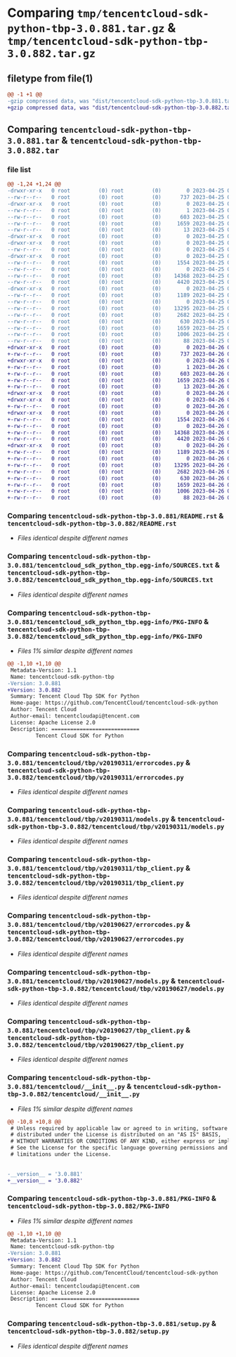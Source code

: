 # Comparing `tmp/tencentcloud-sdk-python-tbp-3.0.881.tar.gz` & `tmp/tencentcloud-sdk-python-tbp-3.0.882.tar.gz`

## filetype from file(1)

```diff
@@ -1 +1 @@
-gzip compressed data, was "dist/tencentcloud-sdk-python-tbp-3.0.881.tar", last modified: Tue Apr 25 00:52:49 2023, max compression
+gzip compressed data, was "dist/tencentcloud-sdk-python-tbp-3.0.882.tar", last modified: Wed Apr 26 03:46:50 2023, max compression
```

## Comparing `tencentcloud-sdk-python-tbp-3.0.881.tar` & `tencentcloud-sdk-python-tbp-3.0.882.tar`

### file list

```diff
@@ -1,24 +1,24 @@
-drwxr-xr-x   0 root         (0) root         (0)        0 2023-04-25 00:52:49.000000 tencentcloud-sdk-python-tbp-3.0.881/
--rw-r--r--   0 root         (0) root         (0)      737 2023-04-25 00:52:49.000000 tencentcloud-sdk-python-tbp-3.0.881/README.rst
-drwxr-xr-x   0 root         (0) root         (0)        0 2023-04-25 00:52:49.000000 tencentcloud-sdk-python-tbp-3.0.881/tencentcloud_sdk_python_tbp.egg-info/
--rw-r--r--   0 root         (0) root         (0)        1 2023-04-25 00:52:49.000000 tencentcloud-sdk-python-tbp-3.0.881/tencentcloud_sdk_python_tbp.egg-info/dependency_links.txt
--rw-r--r--   0 root         (0) root         (0)      603 2023-04-25 00:52:49.000000 tencentcloud-sdk-python-tbp-3.0.881/tencentcloud_sdk_python_tbp.egg-info/SOURCES.txt
--rw-r--r--   0 root         (0) root         (0)     1659 2023-04-25 00:52:49.000000 tencentcloud-sdk-python-tbp-3.0.881/tencentcloud_sdk_python_tbp.egg-info/PKG-INFO
--rw-r--r--   0 root         (0) root         (0)       13 2023-04-25 00:52:49.000000 tencentcloud-sdk-python-tbp-3.0.881/tencentcloud_sdk_python_tbp.egg-info/top_level.txt
-drwxr-xr-x   0 root         (0) root         (0)        0 2023-04-25 00:52:49.000000 tencentcloud-sdk-python-tbp-3.0.881/tencentcloud/
-drwxr-xr-x   0 root         (0) root         (0)        0 2023-04-25 00:52:49.000000 tencentcloud-sdk-python-tbp-3.0.881/tencentcloud/tbp/
--rw-r--r--   0 root         (0) root         (0)        0 2023-04-25 00:52:49.000000 tencentcloud-sdk-python-tbp-3.0.881/tencentcloud/tbp/__init__.py
-drwxr-xr-x   0 root         (0) root         (0)        0 2023-04-25 00:52:49.000000 tencentcloud-sdk-python-tbp-3.0.881/tencentcloud/tbp/v20190311/
--rw-r--r--   0 root         (0) root         (0)     1554 2023-04-25 00:52:49.000000 tencentcloud-sdk-python-tbp-3.0.881/tencentcloud/tbp/v20190311/errorcodes.py
--rw-r--r--   0 root         (0) root         (0)        0 2023-04-25 00:52:49.000000 tencentcloud-sdk-python-tbp-3.0.881/tencentcloud/tbp/v20190311/__init__.py
--rw-r--r--   0 root         (0) root         (0)    14368 2023-04-25 00:52:49.000000 tencentcloud-sdk-python-tbp-3.0.881/tencentcloud/tbp/v20190311/models.py
--rw-r--r--   0 root         (0) root         (0)     4420 2023-04-25 00:52:49.000000 tencentcloud-sdk-python-tbp-3.0.881/tencentcloud/tbp/v20190311/tbp_client.py
-drwxr-xr-x   0 root         (0) root         (0)        0 2023-04-25 00:52:49.000000 tencentcloud-sdk-python-tbp-3.0.881/tencentcloud/tbp/v20190627/
--rw-r--r--   0 root         (0) root         (0)     1189 2023-04-25 00:52:49.000000 tencentcloud-sdk-python-tbp-3.0.881/tencentcloud/tbp/v20190627/errorcodes.py
--rw-r--r--   0 root         (0) root         (0)        0 2023-04-25 00:52:49.000000 tencentcloud-sdk-python-tbp-3.0.881/tencentcloud/tbp/v20190627/__init__.py
--rw-r--r--   0 root         (0) root         (0)    13295 2023-04-25 00:52:49.000000 tencentcloud-sdk-python-tbp-3.0.881/tencentcloud/tbp/v20190627/models.py
--rw-r--r--   0 root         (0) root         (0)     2682 2023-04-25 00:52:49.000000 tencentcloud-sdk-python-tbp-3.0.881/tencentcloud/tbp/v20190627/tbp_client.py
--rw-r--r--   0 root         (0) root         (0)      630 2023-04-25 00:52:49.000000 tencentcloud-sdk-python-tbp-3.0.881/tencentcloud/__init__.py
--rw-r--r--   0 root         (0) root         (0)     1659 2023-04-25 00:52:49.000000 tencentcloud-sdk-python-tbp-3.0.881/PKG-INFO
--rw-r--r--   0 root         (0) root         (0)     1006 2023-04-25 00:52:49.000000 tencentcloud-sdk-python-tbp-3.0.881/setup.py
--rw-r--r--   0 root         (0) root         (0)       88 2023-04-25 00:52:49.000000 tencentcloud-sdk-python-tbp-3.0.881/setup.cfg
+drwxr-xr-x   0 root         (0) root         (0)        0 2023-04-26 03:46:50.000000 tencentcloud-sdk-python-tbp-3.0.882/
+-rw-r--r--   0 root         (0) root         (0)      737 2023-04-26 03:46:50.000000 tencentcloud-sdk-python-tbp-3.0.882/README.rst
+drwxr-xr-x   0 root         (0) root         (0)        0 2023-04-26 03:46:50.000000 tencentcloud-sdk-python-tbp-3.0.882/tencentcloud_sdk_python_tbp.egg-info/
+-rw-r--r--   0 root         (0) root         (0)        1 2023-04-26 03:46:50.000000 tencentcloud-sdk-python-tbp-3.0.882/tencentcloud_sdk_python_tbp.egg-info/dependency_links.txt
+-rw-r--r--   0 root         (0) root         (0)      603 2023-04-26 03:46:50.000000 tencentcloud-sdk-python-tbp-3.0.882/tencentcloud_sdk_python_tbp.egg-info/SOURCES.txt
+-rw-r--r--   0 root         (0) root         (0)     1659 2023-04-26 03:46:50.000000 tencentcloud-sdk-python-tbp-3.0.882/tencentcloud_sdk_python_tbp.egg-info/PKG-INFO
+-rw-r--r--   0 root         (0) root         (0)       13 2023-04-26 03:46:50.000000 tencentcloud-sdk-python-tbp-3.0.882/tencentcloud_sdk_python_tbp.egg-info/top_level.txt
+drwxr-xr-x   0 root         (0) root         (0)        0 2023-04-26 03:46:50.000000 tencentcloud-sdk-python-tbp-3.0.882/tencentcloud/
+drwxr-xr-x   0 root         (0) root         (0)        0 2023-04-26 03:46:50.000000 tencentcloud-sdk-python-tbp-3.0.882/tencentcloud/tbp/
+-rw-r--r--   0 root         (0) root         (0)        0 2023-04-26 03:46:50.000000 tencentcloud-sdk-python-tbp-3.0.882/tencentcloud/tbp/__init__.py
+drwxr-xr-x   0 root         (0) root         (0)        0 2023-04-26 03:46:50.000000 tencentcloud-sdk-python-tbp-3.0.882/tencentcloud/tbp/v20190311/
+-rw-r--r--   0 root         (0) root         (0)     1554 2023-04-26 03:46:50.000000 tencentcloud-sdk-python-tbp-3.0.882/tencentcloud/tbp/v20190311/errorcodes.py
+-rw-r--r--   0 root         (0) root         (0)        0 2023-04-26 03:46:50.000000 tencentcloud-sdk-python-tbp-3.0.882/tencentcloud/tbp/v20190311/__init__.py
+-rw-r--r--   0 root         (0) root         (0)    14368 2023-04-26 03:46:50.000000 tencentcloud-sdk-python-tbp-3.0.882/tencentcloud/tbp/v20190311/models.py
+-rw-r--r--   0 root         (0) root         (0)     4420 2023-04-26 03:46:50.000000 tencentcloud-sdk-python-tbp-3.0.882/tencentcloud/tbp/v20190311/tbp_client.py
+drwxr-xr-x   0 root         (0) root         (0)        0 2023-04-26 03:46:50.000000 tencentcloud-sdk-python-tbp-3.0.882/tencentcloud/tbp/v20190627/
+-rw-r--r--   0 root         (0) root         (0)     1189 2023-04-26 03:46:50.000000 tencentcloud-sdk-python-tbp-3.0.882/tencentcloud/tbp/v20190627/errorcodes.py
+-rw-r--r--   0 root         (0) root         (0)        0 2023-04-26 03:46:50.000000 tencentcloud-sdk-python-tbp-3.0.882/tencentcloud/tbp/v20190627/__init__.py
+-rw-r--r--   0 root         (0) root         (0)    13295 2023-04-26 03:46:50.000000 tencentcloud-sdk-python-tbp-3.0.882/tencentcloud/tbp/v20190627/models.py
+-rw-r--r--   0 root         (0) root         (0)     2682 2023-04-26 03:46:50.000000 tencentcloud-sdk-python-tbp-3.0.882/tencentcloud/tbp/v20190627/tbp_client.py
+-rw-r--r--   0 root         (0) root         (0)      630 2023-04-26 03:46:50.000000 tencentcloud-sdk-python-tbp-3.0.882/tencentcloud/__init__.py
+-rw-r--r--   0 root         (0) root         (0)     1659 2023-04-26 03:46:50.000000 tencentcloud-sdk-python-tbp-3.0.882/PKG-INFO
+-rw-r--r--   0 root         (0) root         (0)     1006 2023-04-26 03:46:50.000000 tencentcloud-sdk-python-tbp-3.0.882/setup.py
+-rw-r--r--   0 root         (0) root         (0)       88 2023-04-26 03:46:50.000000 tencentcloud-sdk-python-tbp-3.0.882/setup.cfg
```

### Comparing `tencentcloud-sdk-python-tbp-3.0.881/README.rst` & `tencentcloud-sdk-python-tbp-3.0.882/README.rst`

 * *Files identical despite different names*

### Comparing `tencentcloud-sdk-python-tbp-3.0.881/tencentcloud_sdk_python_tbp.egg-info/SOURCES.txt` & `tencentcloud-sdk-python-tbp-3.0.882/tencentcloud_sdk_python_tbp.egg-info/SOURCES.txt`

 * *Files identical despite different names*

### Comparing `tencentcloud-sdk-python-tbp-3.0.881/tencentcloud_sdk_python_tbp.egg-info/PKG-INFO` & `tencentcloud-sdk-python-tbp-3.0.882/tencentcloud_sdk_python_tbp.egg-info/PKG-INFO`

 * *Files 1% similar despite different names*

```diff
@@ -1,10 +1,10 @@
 Metadata-Version: 1.1
 Name: tencentcloud-sdk-python-tbp
-Version: 3.0.881
+Version: 3.0.882
 Summary: Tencent Cloud Tbp SDK for Python
 Home-page: https://github.com/TencentCloud/tencentcloud-sdk-python
 Author: Tencent Cloud
 Author-email: tencentcloudapi@tencent.com
 License: Apache License 2.0
 Description: ============================
         Tencent Cloud SDK for Python
```

### Comparing `tencentcloud-sdk-python-tbp-3.0.881/tencentcloud/tbp/v20190311/errorcodes.py` & `tencentcloud-sdk-python-tbp-3.0.882/tencentcloud/tbp/v20190311/errorcodes.py`

 * *Files identical despite different names*

### Comparing `tencentcloud-sdk-python-tbp-3.0.881/tencentcloud/tbp/v20190311/models.py` & `tencentcloud-sdk-python-tbp-3.0.882/tencentcloud/tbp/v20190311/models.py`

 * *Files identical despite different names*

### Comparing `tencentcloud-sdk-python-tbp-3.0.881/tencentcloud/tbp/v20190311/tbp_client.py` & `tencentcloud-sdk-python-tbp-3.0.882/tencentcloud/tbp/v20190311/tbp_client.py`

 * *Files identical despite different names*

### Comparing `tencentcloud-sdk-python-tbp-3.0.881/tencentcloud/tbp/v20190627/errorcodes.py` & `tencentcloud-sdk-python-tbp-3.0.882/tencentcloud/tbp/v20190627/errorcodes.py`

 * *Files identical despite different names*

### Comparing `tencentcloud-sdk-python-tbp-3.0.881/tencentcloud/tbp/v20190627/models.py` & `tencentcloud-sdk-python-tbp-3.0.882/tencentcloud/tbp/v20190627/models.py`

 * *Files identical despite different names*

### Comparing `tencentcloud-sdk-python-tbp-3.0.881/tencentcloud/tbp/v20190627/tbp_client.py` & `tencentcloud-sdk-python-tbp-3.0.882/tencentcloud/tbp/v20190627/tbp_client.py`

 * *Files identical despite different names*

### Comparing `tencentcloud-sdk-python-tbp-3.0.881/tencentcloud/__init__.py` & `tencentcloud-sdk-python-tbp-3.0.882/tencentcloud/__init__.py`

 * *Files 1% similar despite different names*

```diff
@@ -10,8 +10,8 @@
 # Unless required by applicable law or agreed to in writing, software
 # distributed under the License is distributed on an "AS IS" BASIS,
 # WITHOUT WARRANTIES OR CONDITIONS OF ANY KIND, either express or implied.
 # See the License for the specific language governing permissions and
 # limitations under the License.
 
 
-__version__ = '3.0.881'
+__version__ = '3.0.882'
```

### Comparing `tencentcloud-sdk-python-tbp-3.0.881/PKG-INFO` & `tencentcloud-sdk-python-tbp-3.0.882/PKG-INFO`

 * *Files 1% similar despite different names*

```diff
@@ -1,10 +1,10 @@
 Metadata-Version: 1.1
 Name: tencentcloud-sdk-python-tbp
-Version: 3.0.881
+Version: 3.0.882
 Summary: Tencent Cloud Tbp SDK for Python
 Home-page: https://github.com/TencentCloud/tencentcloud-sdk-python
 Author: Tencent Cloud
 Author-email: tencentcloudapi@tencent.com
 License: Apache License 2.0
 Description: ============================
         Tencent Cloud SDK for Python
```

### Comparing `tencentcloud-sdk-python-tbp-3.0.881/setup.py` & `tencentcloud-sdk-python-tbp-3.0.882/setup.py`

 * *Files identical despite different names*

